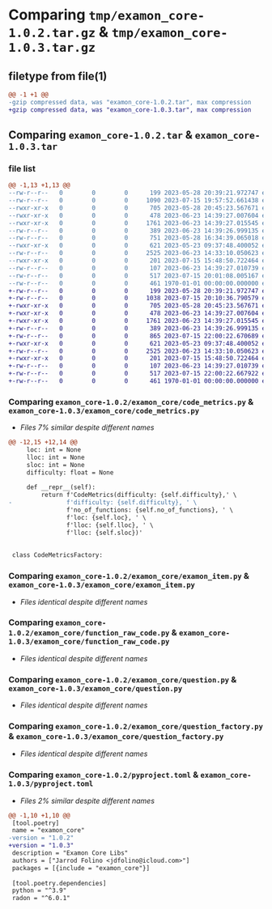 # Comparing `tmp/examon_core-1.0.2.tar.gz` & `tmp/examon_core-1.0.3.tar.gz`

## filetype from file(1)

```diff
@@ -1 +1 @@
-gzip compressed data, was "examon_core-1.0.2.tar", max compression
+gzip compressed data, was "examon_core-1.0.3.tar", max compression
```

## Comparing `examon_core-1.0.2.tar` & `examon_core-1.0.3.tar`

### file list

```diff
@@ -1,13 +1,13 @@
--rw-r--r--   0        0        0      199 2023-05-28 20:39:21.972747 examon_core-1.0.2/examon_core/__init__.py
--rw-r--r--   0        0        0     1090 2023-07-15 19:57:52.661438 examon_core-1.0.2/examon_core/code_metrics.py
--rwxr-xr-x   0        0        0      705 2023-05-28 20:45:23.567671 examon_core-1.0.2/examon_core/examon_item.py
--rwxr-xr-x   0        0        0      478 2023-06-23 14:39:27.007604 examon_core-1.0.2/examon_core/examon_item_registry.py
--rwxr-xr-x   0        0        0     1761 2023-06-23 14:39:27.015545 examon_core-1.0.2/examon_core/function_raw_code.py
--rw-r--r--   0        0        0      389 2023-06-23 14:39:26.999135 examon_core-1.0.2/examon_core/multi_choice_factory.py
--rw-r--r--   0        0        0      751 2023-05-28 16:34:39.065018 examon_core-1.0.2/examon_core/print_ext.py
--rwxr-xr-x   0        0        0      621 2023-05-23 09:37:48.400052 examon_core-1.0.2/examon_core/question.py
--rw-r--r--   0        0        0     2525 2023-06-23 14:33:10.050623 examon_core-1.0.2/examon_core/question_factory.py
--rwxr-xr-x   0        0        0      201 2023-07-15 15:48:50.722464 examon_core-1.0.2/examon_core/question_response.py
--rw-r--r--   0        0        0      107 2023-06-23 14:39:27.010739 examon_core-1.0.2/examon_core/todo.md
--rw-r--r--   0        0        0      517 2023-07-15 20:01:08.005167 examon_core-1.0.2/pyproject.toml
--rw-r--r--   0        0        0      461 1970-01-01 00:00:00.000000 examon_core-1.0.2/PKG-INFO
+-rw-r--r--   0        0        0      199 2023-05-28 20:39:21.972747 examon_core-1.0.3/examon_core/__init__.py
+-rw-r--r--   0        0        0     1038 2023-07-15 20:10:36.790579 examon_core-1.0.3/examon_core/code_metrics.py
+-rwxr-xr-x   0        0        0      705 2023-05-28 20:45:23.567671 examon_core-1.0.3/examon_core/examon_item.py
+-rwxr-xr-x   0        0        0      478 2023-06-23 14:39:27.007604 examon_core-1.0.3/examon_core/examon_item_registry.py
+-rwxr-xr-x   0        0        0     1761 2023-06-23 14:39:27.015545 examon_core-1.0.3/examon_core/function_raw_code.py
+-rw-r--r--   0        0        0      389 2023-06-23 14:39:26.999135 examon_core-1.0.3/examon_core/multi_choice_factory.py
+-rw-r--r--   0        0        0      865 2023-07-15 22:00:22.670689 examon_core-1.0.3/examon_core/print_ext.py
+-rwxr-xr-x   0        0        0      621 2023-05-23 09:37:48.400052 examon_core-1.0.3/examon_core/question.py
+-rw-r--r--   0        0        0     2525 2023-06-23 14:33:10.050623 examon_core-1.0.3/examon_core/question_factory.py
+-rwxr-xr-x   0        0        0      201 2023-07-15 15:48:50.722464 examon_core-1.0.3/examon_core/question_response.py
+-rw-r--r--   0        0        0      107 2023-06-23 14:39:27.010739 examon_core-1.0.3/examon_core/todo.md
+-rw-r--r--   0        0        0      517 2023-07-15 22:00:22.667922 examon_core-1.0.3/pyproject.toml
+-rw-r--r--   0        0        0      461 1970-01-01 00:00:00.000000 examon_core-1.0.3/PKG-INFO
```

### Comparing `examon_core-1.0.2/examon_core/code_metrics.py` & `examon_core-1.0.3/examon_core/code_metrics.py`

 * *Files 7% similar despite different names*

```diff
@@ -12,15 +12,14 @@
     loc: int = None
     lloc: int = None
     sloc: int = None
     difficulty: float = None
 
     def __repr__(self):
         return f'CodeMetrics(difficulty: {self.difficulty},' \
-               f'difficulty: {self.difficulty}, ' \
                f'no_of_functions: {self.no_of_functions}, ' \
                f'loc: {self.loc}, ' \
                f'lloc: {self.lloc}, ' \
                f'lloc: {self.sloc})'
 
 
 class CodeMetricsFactory:
```

### Comparing `examon_core-1.0.2/examon_core/examon_item.py` & `examon_core-1.0.3/examon_core/examon_item.py`

 * *Files identical despite different names*

### Comparing `examon_core-1.0.2/examon_core/function_raw_code.py` & `examon_core-1.0.3/examon_core/function_raw_code.py`

 * *Files identical despite different names*

### Comparing `examon_core-1.0.2/examon_core/question.py` & `examon_core-1.0.3/examon_core/question.py`

 * *Files identical despite different names*

### Comparing `examon_core-1.0.2/examon_core/question_factory.py` & `examon_core-1.0.3/examon_core/question_factory.py`

 * *Files identical despite different names*

### Comparing `examon_core-1.0.2/pyproject.toml` & `examon_core-1.0.3/pyproject.toml`

 * *Files 2% similar despite different names*

```diff
@@ -1,10 +1,10 @@
 [tool.poetry]
 name = "examon_core"
-version = "1.0.2"
+version = "1.0.3"
 description = "Examon Core Libs"
 authors = ["Jarrod Folino <jdfolino@icloud.com>"]
 packages = [{include = "examon_core"}]
 
 [tool.poetry.dependencies]
 python = "^3.9"
 radon = "^6.0.1"
```

